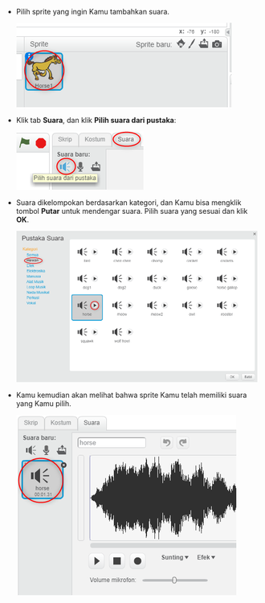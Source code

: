 + Pilih sprite yang ingin Kamu tambahkan suara.
    
    ![screenshot](images/sprite-select.png)

+ Klik tab **Suara**, dan klik **Pilih suara dari pustaka**:
    
    ![screenshot](images/import-sound.png)

+ Suara dikelompokan berdasarkan kategori, dan Kamu bisa mengklik tombol **Putar** untuk mendengar suara. Pilih suara yang sesuai dan klik **OK**.
    
    ![screenshot](images/choose-sound.png)

+ Kamu kemudian akan melihat bahwa sprite Kamu telah memiliki suara yang Kamu pilih.
    
    ![screenshot](images/sound-imported.png)